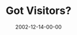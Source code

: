 ---
layout: message
category: message
series: "Got Christmas?"
title: "Got Visitors?"
date: 2002-12-14-00-00
message_id: 251
audio-description: "Delve into the key staples of the Christmas story."
audio: "http://s3.amazonaws.com/crossroadsaudiomessages/Got Visitors Dec14.mp3"
audio-title: "Got Visitors?"
audio-duration: "37:46"
---